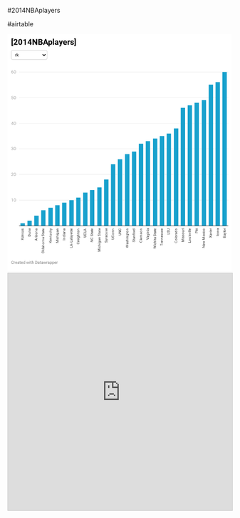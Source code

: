 #2014NBAplayers

#airtable

<img src="https://raw.githubusercontent.com/chuqing-1996/chuqing-1996.github.io/main/assignments/assignment2/2014nbaplayers-visualized.png" />
<iframe class="airtable-embed" src="https://airtable.com/embed/shrInW7ZSXKx5SeSd?backgroundColor=blue&viewControls=on" frameborder="0" onmousewheel="" width="100%" height="533" style="background: transparent; border: 1px solid #ccc;"></iframe>

